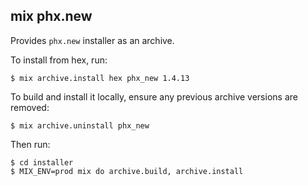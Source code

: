 ## mix phx.new

Provides `phx.new` installer as an archive.

To install from hex, run:

    $ mix archive.install hex phx_new 1.4.13

To build and install it locally,
ensure any previous archive versions are removed:

    $ mix archive.uninstall phx_new

Then run:

    $ cd installer
    $ MIX_ENV=prod mix do archive.build, archive.install
